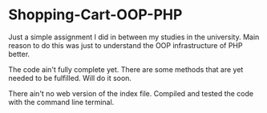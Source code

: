 # Shopping-Cart-OOP-PHP
Just a simple assignment I did in between my studies in the university. Main reason to do this was just to understand the OOP infrastructure of PHP better. 

The code ain't fully complete yet. There are some methods that are yet needed to be fulfilled. Will do it soon. 

There ain't no web version of the index file. Compiled and tested the code with the command line terminal. 
